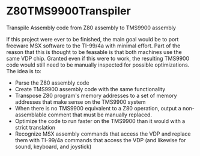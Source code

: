 # Z80TMS9900Transpiler
Transpile Assembly code from Z80 assembly to TMS9900 assembly

If this project were ever to be finished, the main goal would be to port freeware MSX software to the TI-99/4a with minimal effort.
Part of the reason that this is thought to be feasable is that both machines use the same VDP chip. 
Granted even if this were to work, the resulting TMS9900 code would still need to be manually inspected for possible optimizations.
The idea is to:
* Parse the Z80 assembly code
* Create TMS9900 assembly code with the same functionality
* Transpose Z80 program's memory addresses to a set of memory addresses that make sense on the TMS9900 system
* When there is no TMS9900 equivalent to a Z80 operation, output a non-assemblable comment that must be manually replaced.
* Optimize the code to run faster on the TMS9900 than it would with a strict translation
* Recognize MSX assembly commands that access the VDP and replace them with TI-99/4a commands that access the VDP (and likewise for sound, keyboard, and joystick)

